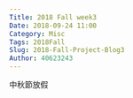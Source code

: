 ```yaml
---
Title: 2018 Fall week3
Date: 2018-09-24 11:00
Category: Misc
Tags: 2018Fall
Slug: 2018-Fall-Project-Blog3
Author: 40623243
---
```




<!-- PELICAN_END_SUMMARY -->

中秋節放假
